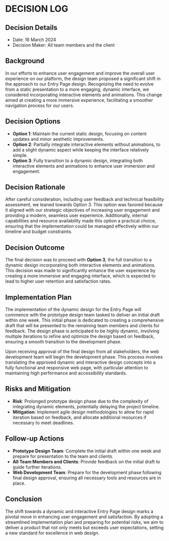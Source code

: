 # DECISION LOG 
## Decision Details 
- Date: 16 March 2024
- Decision Maker: All team members and the client
  
## Background 
In our efforts to enhance user engagement and improve the overall user experience on our platform, the design team proposed a significant shift in the approach to our Entry Page design. Recognizing the need to evolve from a static presentation to a more engaging, dynamic interface, we considered incorporating interactive elements and animations. This change aimed at creating a more immersive experience, facilitating a smoother navigation process for our users.

## Decision Options 

- **Option 1**: Maintain the current static design, focusing on content updates and minor aesthetic improvements.
- **Option 2**: Partially integrate interactive elements without animations, to add a slight dynamic aspect while keeping the interface relatively simple.
- **Option 3**: Fully transition to a dynamic design, integrating both interactive elements and animations to enhance user immersion and engagement.

## Decision Rationale 
After careful consideration, including user feedback and technical feasibility assessment, we leaned towards Option 3. This option was favored because it aligned with our strategic objectives of increasing user engagement and providing a modern, seamless user experience. Additionally, internal capabilities and resource availability made this option a practical choice, ensuring that the implementation could be managed effectively within our timeline and budget constraints.

## Decision Outcome 
The final decision was to proceed with **Option 3**, the full transition to a dynamic design incorporating both interactive elements and animations. This decision was made to significantly enhance the user experience by creating a more immersive and engaging interface, which is expected to lead to higher user retention and satisfaction rates.

## Implementation Plan 

The implementation of the dynamic design for the Entry Page will commence with the prototype design team tasked to deliver an initial draft within one week. This initial phase is dedicated to creating a comprehensive draft that will be presented to the remaining team members and clients for feedback. The design phase is anticipated to be highly dynamic, involving multiple iterations to refine and optimize the design based on feedback, ensuring a smooth transition to the development phase.

Upon receiving approval of the final design from all stakeholders, the web development team will begin the development phase. This process involves translating the approved dynamic and interactive design concepts into a fully functional and responsive web page, with particular attention to maintaining high performance and accessibility standards.

## Risks and Mitigation 

- **Risk**: Prolonged prototype design phase due to the complexity of integrating dynamic elements, potentially delaying the project timeline.
- **Mitigation**: Implement agile design methodologies to allow for rapid iteration based on feedback, and allocate additional resources if necessary to meet deadlines.

## Follow-up Actions 

- **Prototype Design Team**: Complete the initial draft within one week and prepare for presentation to the team and clients.
- **All Team Members and Clients**: Provide feedback on the initial draft to guide further iterations.
- **Web Development Team**: Prepare for the development phase following final design approval, ensuring all necessary tools and resources are in place.

## Conclusion 

The shift towards a dynamic and interactive Entry Page design marks a pivotal move in enhancing user engagement and satisfaction. By adopting a streamlined implementation plan and preparing for potential risks, we aim to deliver a product that not only meets but exceeds user expectations, setting a new standard for excellence in web design.